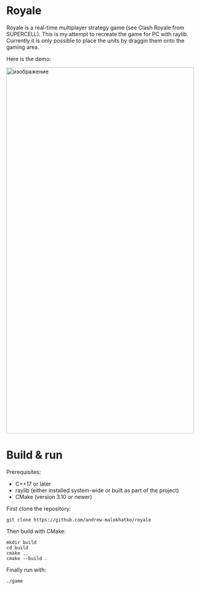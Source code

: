 # Royale
Royale is a real-time multiplayer strategy game (see Clash Royale from SUPERCELL). This is my attempt to recreate the game for PC with raylib. Currently it is only possible to place 
the units by draggin them onto the gaming area.

Here is the demo:

<img width="492" height="958" alt="изображение" src="https://github.com/user-attachments/assets/36a1b593-1810-4008-92c8-e555112eaccd" />

# Build & run
Prerequisites:
- C++17 or later
- raylib (either installed system-wide or built as part of the project)
- CMake (version 3.10 or newer)

First clone the repository:
```
git clone https://github.com/andrew-malokhatko/royale
```

Then build with CMake:
```
mkdir build
cd build
cmake ..
cmake --build .
```

Finally run with:
```
./game
```
